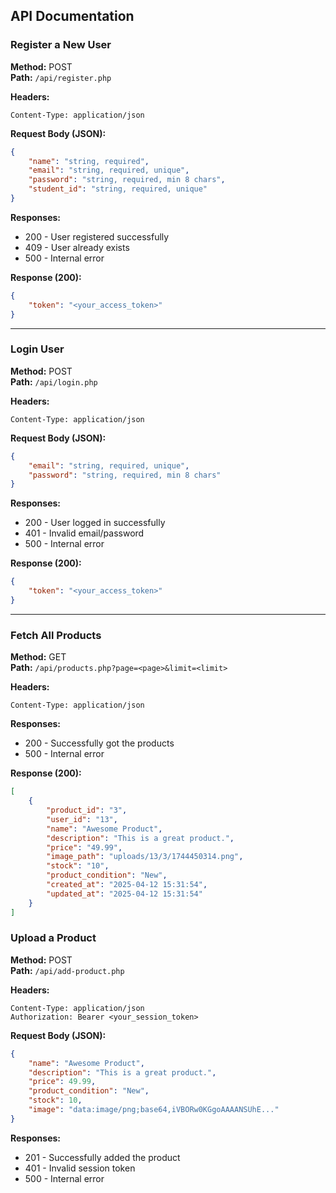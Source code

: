 ## API Documentation

### Register a New User

**Method:** POST  
**Path:** `/api/register.php`  

**Headers:**
```
Content-Type: application/json
```

**Request Body (JSON):**
```json
{
    "name": "string, required",
    "email": "string, required, unique",
    "password": "string, required, min 8 chars",
    "student_id": "string, required, unique"
}
```

**Responses:**
- 200 - User registered successfully
- 409 - User already exists
- 500 - Internal error

**Response (200):**
```json
{
    "token": "<your_access_token>"
}
```

---

### Login User

**Method:** POST  
**Path:** `/api/login.php`  

**Headers:**
```
Content-Type: application/json
```

**Request Body (JSON):**
```json
{
    "email": "string, required, unique",
    "password": "string, required, min 8 chars"
}
```

**Responses:**
- 200 - User logged in successfully
- 401 - Invalid email/password
- 500 - Internal error

**Response (200):**
```json
{
    "token": "<your_access_token>"
}
```

---

### Fetch All Products

**Method:** GET  
**Path:** `/api/products.php?page=<page>&limit=<limit>`  

**Headers:**
```
Content-Type: application/json
```

**Responses:**
- 200 - Successfully got the products
- 500 - Internal error

**Response (200):**
```json
[
    {
        "product_id": "3",
        "user_id": "13",
        "name": "Awesome Product",
        "description": "This is a great product.",
        "price": "49.99",
        "image_path": "uploads/13/3/1744450314.png",
        "stock": "10",
        "product_condition": "New",
        "created_at": "2025-04-12 15:31:54",
        "updated_at": "2025-04-12 15:31:54"
    }
]
```

### Upload a Product

**Method:** POST  
**Path:** `/api/add-product.php`  

**Headers:**
```
Content-Type: application/json
Authorization: Bearer <your_session_token>
```

**Request Body (JSON):**
```json
{
    "name": "Awesome Product",
    "description": "This is a great product.",
    "price": 49.99,
    "product_condition": "New",
    "stock": 10,
    "image": "data:image/png;base64,iVBORw0KGgoAAAANSUhE..."
}
```

**Responses:**
- 201 - Successfully added the product
- 401 - Invalid session token
- 500 - Internal error

